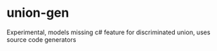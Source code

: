 # union-gen
Experimental, models missing c# feature for discriminated union, uses source code generators
